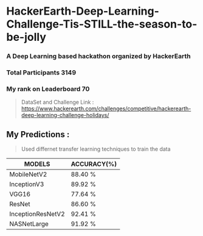 # HackerEarth-Deep-Learning-Challenge-Tis-STILL-the-season-to-be-jolly
### A Deep Learning based hackathon organized by HackerEarth
### Total Participants 3149 
### My rank on Leaderboard 70

> DataSet and Challenge Link : https://www.hackerearth.com/challenges/competitive/hackerearth-deep-learning-challenge-holidays/

## My Predictions :
> Used differnet transfer learning techniques to train the data

| MODELS            | ACCURACY(%) |
| ---               | ---         |
| MobileNetV2       | 88.40 %     |
| InceptionV3       | 89.92 %     |
| VGG16             | 77.64 %     |
| ResNet            | 86.60 %     |
| InceptionResNetV2 | 92.41 %     | 
| NASNetLarge       | 91.92 %     |


